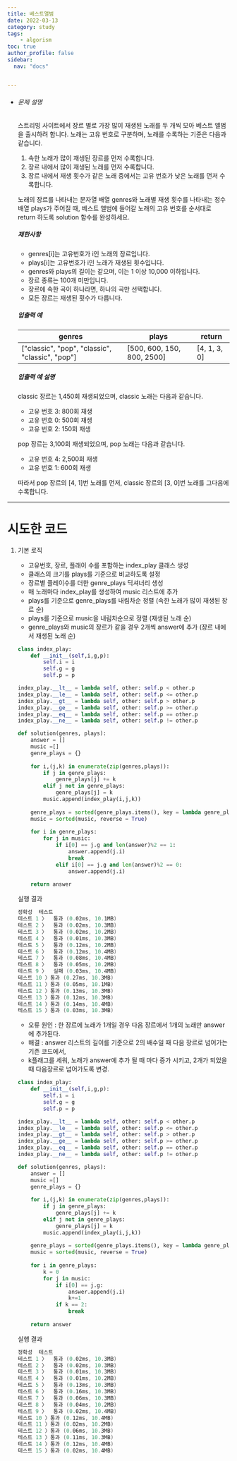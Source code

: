 ```yaml
---
title: 베스트앨범
date: 2022-03-13
category: study
tags:
    - algorism
toc: true
author_profile: false
sidebar:
  nav: "docs"


---
```


- ###### 문제 설명

  스트리밍 사이트에서 장르 별로 가장 많이 재생된 노래를 두 개씩 모아 베스트 앨범을 출시하려 합니다. 노래는 고유 번호로 구분하며, 노래를 수록하는 기준은 다음과 같습니다.

  1. 속한 노래가 많이 재생된 장르를 먼저 수록합니다.
  2. 장르 내에서 많이 재생된 노래를 먼저 수록합니다.
  3. 장르 내에서 재생 횟수가 같은 노래 중에서는 고유 번호가 낮은 노래를 먼저 수록합니다.

  노래의 장르를 나타내는 문자열 배열 genres와 노래별 재생 횟수를 나타내는 정수 배열 plays가 주어질 때, 베스트 앨범에 들어갈 노래의 고유 번호를 순서대로 return 하도록 solution 함수를 완성하세요.

  ##### 제한사항

  - genres[i]는 고유번호가 i인 노래의 장르입니다.
  - plays[i]는 고유번호가 i인 노래가 재생된 횟수입니다.
  - genres와 plays의 길이는 같으며, 이는 1 이상 10,000 이하입니다.
  - 장르 종류는 100개 미만입니다.
  - 장르에 속한 곡이 하나라면, 하나의 곡만 선택합니다.
  - 모든 장르는 재생된 횟수가 다릅니다.

  ##### 입출력 예

  | genres                                          | plays                      | return       |
  | ----------------------------------------------- | -------------------------- | ------------ |
  | ["classic", "pop", "classic", "classic", "pop"] | [500, 600, 150, 800, 2500] | [4, 1, 3, 0] |

  ##### 입출력 예 설명

  classic 장르는 1,450회 재생되었으며, classic 노래는 다음과 같습니다.

  - 고유 번호 3: 800회 재생
  - 고유 번호 0: 500회 재생
  - 고유 번호 2: 150회 재생

  pop 장르는 3,100회 재생되었으며, pop 노래는 다음과 같습니다.

  - 고유 번호 4: 2,500회 재생
  - 고유 번호 1: 600회 재생

  따라서 pop 장르의 [4, 1]번 노래를 먼저, classic 장르의 [3, 0]번 노래를 그다음에 수록합니다.

------

# 시도한 코드

1. 기본 로직

   - 고유번호, 장르, 플래이 수를 포함하는 index_play 클래스 생성
   - 클래스의 크기를 plays를 기준으로 비교하도록 설정
   - 장르별 플레이수를 더한 genre_plays 딕셔너리 생성
   - 매 노래마다 index_play를 생성하여 music 리스트에 추가 
   - plays를 기준으로 genre_plays를 내림차순 정렬 (속한 노래가 많이 재생된 장르 순)
   - plays를 기준으로 music을 내림차순으로 정렬 (재생된 노래 순)
   - genre_plays와 music의 장르가 같을 경우 2개씩 answer에 추가 (장르 내에서 재생된 노래 순)
   
   ```python
   class index_play:
       def __init__(self,i,g,p):
           self.i = i
           self.g = g
           self.p = p
   
   index_play.__lt__ = lambda self, other: self.p < other.p
   index_play.__le__ = lambda self, other: self.p <= other.p
   index_play.__gt__ = lambda self, other: self.p > other.p
   index_play.__ge__ = lambda self, other: self.p >= other.p
   index_play.__eq__ = lambda self, other: self.p == other.p
   index_play.__ne__ = lambda self, other: self.p != other.p
   
   def solution(genres, plays):
       answer = []
       music =[]
       genre_plays = {}
       
       for i,(j,k) in enumerate(zip(genres,plays)):
           if j in genre_plays:
               genre_plays[j] += k
           elif j not in genre_plays:
               genre_plays[j] = k
           music.append(index_play(i,j,k))
           
       genre_plays = sorted(genre_plays.items(), key = lambda genre_plays:genre_plays[1], reverse = True)
       music = sorted(music, reverse = True)
       
       for i in genre_plays:
           for j in music:
               if i[0] == j.g and len(answer)%2 == 1:
                   answer.append(j.i)
                   break
               elif i[0] == j.g and len(answer)%2 == 0:
                   answer.append(j.i)
               
       return answer
   ```
   
   실행 결과

   ```powershell
   정확성  테스트
   테스트 1 〉	통과 (0.02ms, 10.1MB)
   테스트 2 〉	통과 (0.02ms, 10.3MB)
   테스트 3 〉	통과 (0.02ms, 10.2MB)
   테스트 4 〉	통과 (0.01ms, 10.3MB)
   테스트 5 〉	통과 (0.12ms, 10.2MB)
   테스트 6 〉	통과 (0.12ms, 10.4MB)
   테스트 7 〉	통과 (0.08ms, 10.4MB)
   테스트 8 〉	통과 (0.05ms, 10.2MB)
   테스트 9 〉	실패 (0.03ms, 10.4MB)
   테스트 10 〉통과 (0.27ms, 10.3MB)
   테스트 11 〉통과 (0.05ms, 10.1MB)
   테스트 12 〉통과 (0.13ms, 10.3MB)
   테스트 13 〉통과 (0.12ms, 10.3MB)
   테스트 14 〉통과 (0.14ms, 10.4MB)
   테스트 15 〉통과 (0.03ms, 10.3MB)
   ```
   
   * 오류 원인 : 한 장르에 노래가 1개일 경우 다음 장르에서 1개의 노래만 answer에 추가된다.
   * 해결 : answer 리스트의 길이를 기준으로 2의 배수일 때 다음 장르로 넘어가는 기존 코드에서,
   * k플래그를 세워, 노래가 answer에 추가 될 때 마다 증가 시키고, 2개가 되었을 때 다음장르로 넘어가도록 변경.

   ```python
   class index_play:
       def __init__(self,i,g,p):
           self.i = i
           self.g = g
           self.p = p
   
   index_play.__lt__ = lambda self, other: self.p < other.p
   index_play.__le__ = lambda self, other: self.p <= other.p
   index_play.__gt__ = lambda self, other: self.p > other.p
   index_play.__ge__ = lambda self, other: self.p >= other.p
   index_play.__eq__ = lambda self, other: self.p == other.p
   index_play.__ne__ = lambda self, other: self.p != other.p
   
   def solution(genres, plays):
       answer = []
       music =[]
       genre_plays = {}
       
       for i,(j,k) in enumerate(zip(genres,plays)):
           if j in genre_plays:
               genre_plays[j] += k
           elif j not in genre_plays:
               genre_plays[j] = k
           music.append(index_play(i,j,k))
           
       genre_plays = sorted(genre_plays.items(), key = lambda genre_plays:genre_plays[1], reverse = True)
       music = sorted(music, reverse = True)
       
       for i in genre_plays:
           k = 0
           for j in music:
               if i[0] == j.g:
                   answer.append(j.i)
                   k+=1
               if k == 2:
                   break
               
       return answer
   ```
   
   실행 결과
   
   ```powershell
   정확성  테스트
   테스트 1 〉	통과 (0.02ms, 10.3MB)
   테스트 2 〉	통과 (0.02ms, 10.3MB)
   테스트 3 〉	통과 (0.01ms, 10.3MB)
   테스트 4 〉	통과 (0.01ms, 10.2MB)
   테스트 5 〉	통과 (0.13ms, 10.3MB)
   테스트 6 〉	통과 (0.16ms, 10.3MB)
   테스트 7 〉	통과 (0.06ms, 10.3MB)
   테스트 8 〉	통과 (0.04ms, 10.2MB)
   테스트 9 〉	통과 (0.02ms, 10.4MB)
   테스트 10 〉통과 (0.12ms, 10.4MB)
   테스트 11 〉통과 (0.02ms, 10.2MB)
   테스트 12 〉통과 (0.06ms, 10.3MB)
   테스트 13 〉통과 (0.11ms, 10.3MB)
   테스트 14 〉통과 (0.12ms, 10.4MB)
   테스트 15 〉통과 (0.02ms, 10.4MB)
   ```

